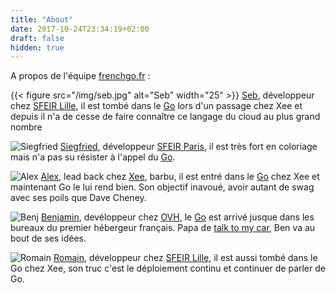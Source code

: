 ```yaml
---
title: "About"
date: 2017-10-24T23:34:19+02:00
draft: false
hidden: true
---
```

A propos de l'équipe [frenchgo.fr](https://frenchgo.fr) :

{{< figure src="/img/seb.jpg" alt="Seb" width="25" >}}
[Seb](https://twitter.com/sebastienfriess), développeur chez [SFEIR Lille](https://www.sfeir.com), il est tombé dans le [Go](https://golang.org/doc/install) lors d'un passage chez Xee et depuis il n'a de cesse de faire connaître ce langage du cloud au plus grand nombre  

![Siegfried](/img/siegfried.jpg)
[Siegfried](https://twitter.com/SiegfriedEhret), développeur [SFEIR Paris](https://www.sfeir.com), il est très fort en coloriage mais n'a pas su résister à l'appel du [Go](https://golang.org/doc/install).   

![Alex](/img/alex.jpg)
[Alex](https://twitter.com/alexandrejomin), lead back chez [Xee](http://www.xee.com), barbu, il est entré dans le [Go](https://golang.org/doc/install) chez Xee et maintenant Go le lui rend bien. Son objectif inavoué, avoir autant de swag avec ses poils que Dave Cheney.   

![Benj](/img/benj.jpg)
[Benjamin](https://twitter.com/BnJ25), devéloppeur chez [OVH](https://www.ovh.com/fr), le [Go](https://golang.org/doc/install) est arrivé jusque dans les bureaux du premier hébergeur français. Papa de [talk to my car](http://www.talk-to-my-car.com), Ben va au bout de ses idées.

![Romain](/img/romain.jpg)
[Romain](https://twitter.com/rlespinasse), développeur chez [SFEIR Lille](https://www.sfeir.com), il est aussi tombé dans le Go chez Xee, son truc c'est le déploiement continu et continuer de parler de Go. 

